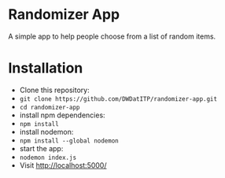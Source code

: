 # Randomizer App

A simple app to help people choose from a list of random items.

# Installation

  * Clone this repository:
  * `git clone https://github.com/DWDatITP/randomizer-app.git`
  * `cd randomizer-app`
  * install npm dependencies:
  * `npm install`
  * install nodemon:
  * `npm install --global nodemon`
  * start the app:
  * `nodemon index.js`
  * Visit [http://localhost:5000/](http://localhost:5000)
